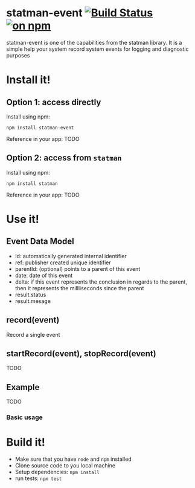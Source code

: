 # statman-event [![Build Status](https://travis-ci.org/jasonray/statman-event.svg?branch=master)](https://travis-ci.org/jasonray/statman-event) [![on npm](http://img.shields.io/npm/v/statman-event.svg?style=flat)](https://www.npmjs.org/package/statman-event)
statman-event is one of the capabilities from the statman library. It is a simple help your system record system events for logging and diagnostic purposes

# Install it!
## Option 1: access directly
Install using npm:
```
npm install statman-event
```

Reference in your app:
TODO

## Option 2: access from `statman`
Install using npm:
```
npm install statman
```

Reference in your app:
TODO

# Use it!
## Event Data Model
* id: automatically generated internal identifier
* ref: publisher created unique identifier
* parentId: (optional) points to a parent of this event
* date: date of this event
* delta: if this event represents the conclusion in regards to the parent, then it represents the millliseconds since the parent
* result.status
* result.mesage

## record(event)
Record a single event

## startRecord(event), stopRecord(event)
TODO

## Example
TODO

### Basic usage


 
# Build it!
- Make sure that you have `node` and `npm` installed
- Clone source code to you local machine
- Setup dependencies: `npm install`
- run tests: `npm test`

